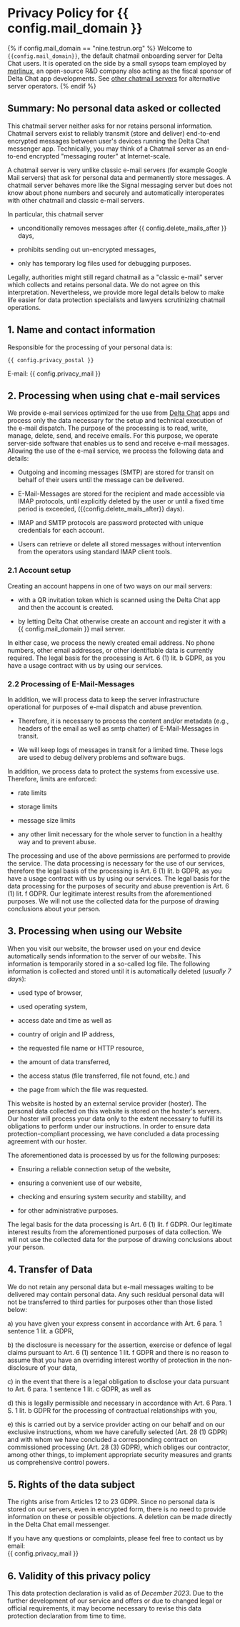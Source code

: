 
# Privacy Policy for {{ config.mail_domain }} 

{% if config.mail_domain == "nine.testrun.org" %}
Welcome to `{{config.mail_domain}}`, the default chatmail onboarding server for Delta Chat users. 
It is operated on the side by a small sysops team employed by [merlinux](https://merlinux.eu),
an open-source R&D company also acting as the fiscal sponsor of Delta Chat app developments. 
See [other chatmail servers](https://delta.chat/en/chatmail) for alternative server operators. 
{% endif %}


## Summary: No personal data asked or collected 

This chatmail server neither asks for nor retains personal information. 
Chatmail servers exist to reliably transmit (store and deliver) end-to-end encrypted messages
between user's devices running the Delta Chat messenger app. 
Technically, you may think of a Chatmail server as 
an end-to-end encrypted "messaging router" at Internet-scale. 

A chatmail server is very unlike classic e-mail servers (for example Google Mail servers)
that ask for personal data and permanently store messages. 
A chatmail server behaves more like the Signal messaging server 
but does not know about phone numbers and securely and automatically interoperates 
with other chatmail and classic e-mail servers. 

In particular, this chatmail server 

- unconditionally removes messages after {{ config.delete_mails_after }} days,

- prohibits sending out un-encrypted messages,

- only has temporary log files used for debugging purposes.

Legally, authorities might still regard chatmail as a "classic e-mail" server
which collects and retains personal data. 
We do not agree on this interpretation. Nevertheless, we provide more legal details below
to make life easier for data protection specialists and lawyers scrutinizing chatmail operations. 


## 1. Name and contact information 

Responsible for the processing of your personal data is:
```
{{ config.privacy_postal }}
```

E-mail: {{ config.privacy_mail }}

## 2. Processing when using chat e-mail services

We provide e-mail services optimized for the use from [Delta Chat](https://delta.chat) apps 
and process only the data necessary
for the setup and technical execution of the e-mail dispatch.
The purpose of the processing is to
read, write, manage, delete, send, and receive emails.
For this purpose,
we operate server-side software
that enables us to send and receive e-mail messages.
Allowing the use of the e-mail service,
we process the following data and details:

- Outgoing and incoming messages (SMTP) are stored for transit 
  on behalf of their users until the message can be delivered.

- E-Mail-Messages are stored for the recipient and made accessible via IMAP protocols,
  until explicitly deleted by the user or until a fixed time period is exceeded, ({{config.delete_mails_after}} days).

- IMAP and SMTP protocols are password protected with unique credentials for each account.

- Users can retrieve or delete all stored messages 
  without intervention from the operators using standard IMAP client tools.

### 2.1 Account setup

Creating an account happens in one of two ways on our mail servers: 

- with a QR invitation token 
  which is scanned using the Delta Chat app
  and then the account is created.

- by letting Delta Chat otherwise create an account 
  and register it with a {{ config.mail_domain }} mail server. 

In either case, we process the newly created email address.
No phone numbers,
other email addresses,
or other identifiable data
is currently required.
The legal basis for the processing is
Art. 6 (1) lit. b GDPR,
as you have a usage contract with us
by using our services.

### 2.2 Processing of E-Mail-Messages

In addition,
we will process data
to keep the server infrastructure operational
for purposes of e-mail dispatch
and abuse prevention.

- Therefore,
  it is necessary to process the content and/or metadata
  (e.g., headers of the email as well as smtp chatter)
  of E-Mail-Messages in transit. 

- We will keep logs of messages in transit for a limited time.
  These logs are used to debug delivery problems and software bugs.

In addition,
we process data to protect the systems from excessive use.
Therefore, limits are enforced:

- rate limits

- storage limits

- message size limits

- any other limit necessary for the whole server to function in a healthy way
  and to prevent abuse.

The processing and use of the above permissions
are performed to provide the service.
The data processing is necessary for the use of our services,
therefore the legal basis of the processing is
Art. 6 (1) lit. b GDPR,
as you have a usage contract with us
by using our services.
The legal basis for the data processing
for the purposes of security and abuse prevention is
Art. 6 (1) lit. f GDPR.
Our legitimate interest results
from the aforementioned purposes.
We will not use the collected data
for the purpose of drawing conclusions
about your person.


## 3. Processing when using our Website

When you visit our website,
the browser used on your end device
automatically sends information to the server of our website.
This information is temporarily stored in a so-called log file.
The following information is collected and stored
until it is automatically deleted
(*usually 7 days*):

- used type of browser,

- used operating system, 

- access date and time as well as

- country of origin and IP address, 

- the requested file name or HTTP resource,

- the amount of data transferred,

- the access status (file transferred, file not found, etc.) and

- the page from which the file was requested.

This website is hosted by an external service provider (hoster).
The personal data collected on this website is stored
on the hoster's servers.
Our hoster will process your data
only to the extent necessary to fulfill its obligations
to perform under our instructions.
In order to ensure data protection-compliant processing,
we have concluded a data processing agreement with our hoster.

The aforementioned data is processed by us for the following purposes:  

- Ensuring a reliable connection setup of the website,

- ensuring a convenient use of our website,

- checking and ensuring system security and stability, and

- for other administrative purposes.

The legal basis for the data processing is
Art. 6 (1) lit. f GDPR.
Our legitimate interest results
from the aforementioned purposes of data collection.
We will not use the collected data
for the purpose of drawing conclusions about your person.

## 4. Transfer of Data

We do not retain any personal data but e-mail messages waiting to be delivered 
may contain personal data.
Any such residual personal data will not be transferred to third parties
for purposes other than those listed below:

a) you have given your express consent
in accordance with Art. 6 para. 1 sentence 1 lit. a GDPR,  

b) the disclosure is necessary for the assertion, exercise or defence of legal claims
pursuant to Art. 6 (1) sentence 1 lit. f GDPR
and there is no reason to assume that you have
an overriding interest worthy of protection
in the non-disclosure of your data,  

c) in the event that there is a legal obligation to disclose your data
pursuant to Art. 6 para. 1 sentence 1 lit. c GDPR,
as well as  

d) this is legally permissible and necessary
in accordance with Art. 6 Para. 1 S. 1 lit. b GDPR
for the processing of contractual relationships with you,  

e) this is carried out by a service provider
acting on our behalf and on our exclusive instructions,
whom we have carefully selected (Art. 28 (1) GDPR)
and with whom we have concluded a corresponding contract on commissioned processing (Art. 28 (3) GDPR),
which obliges our contractor,
among other things,
to implement appropriate security measures
and grants us comprehensive control powers.

## 5. Rights of the data subject

The rights arise from Articles 12 to 23 GDPR.
Since no personal data is stored on our servers,
even in encrypted form,
there is no need to provide information
on these or possible objections.
A deletion can be made
directly in the Delta Chat email messenger.

If you have any questions or complaints, 
please feel free to contact us by email:  
{{ config.privacy_mail }}

## 6. Validity of this privacy policy 

This data protection declaration is valid
as of *December 2023*.
Due to the further development of our service and offers
or due to changed legal or official requirements,
it may become necessary to revise this data protection declaration from time to time.


